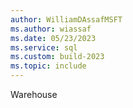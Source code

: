 ```yaml
---
author: WilliamDAssafMSFT
ms.author: wiassaf
ms.date: 05/23/2023
ms.service: sql
ms.custom: build-2023
ms.topic: include
---
```

Warehouse
